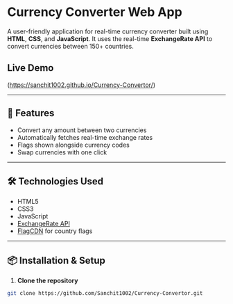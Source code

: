 # Currency Converter Web App

A user-friendly application for real-time currency converter built using **HTML**, **CSS**, and **JavaScript**. It uses the real-time **ExchangeRate API** to convert currencies between 150+ countries.

## Live Demo
(https://sanchit1002.github.io/Currency-Convertor/)

---

## 🚀 Features

- Convert any amount between two currencies
- Automatically fetches real-time exchange rates
- Flags shown alongside currency codes
- Swap currencies with one click
---

## 🛠️ Technologies Used

- HTML5
- CSS3
- JavaScript
- [ExchangeRate API](https://www.exchangerate-api.com/)
- [FlagCDN](https://flagcdn.com/) for country flags

---

## 📦 Installation & Setup

1. **Clone the repository**

```bash
git clone https://github.com/Sanchit1002/Currency-Convertor.git
